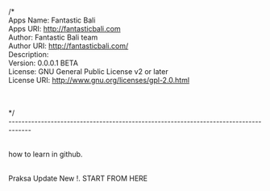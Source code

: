 /*
<br />Apps Name: Fantastic Bali
<br />Apps URI: http://fantasticbali.com
<br />Author: Fantastic Bali team
<br />Author URI: http://fantasticbali.com/
<br />Description:
<br />Version: 0.0.0.1 BETA
<br />License: GNU General Public License v2 or later
<br />License URI: http://www.gnu.org/licenses/gpl-2.0.html

<br /><br />*/
<br />-------------------------------------------------------------------------------------

<br />how to learn in github.

<br />Praksa Update New !. START FROM HERE
